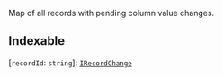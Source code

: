 Map of all records with pending column value changes.

## Indexable

 \[`recordId`: `string`\]: [`IRecordChange`](IRecordChange.md)
